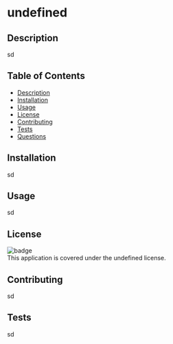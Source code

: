 # undefined
  
  ## Description
  sd
  
  ## Table of Contents
  - [Description](#description)
  - [Installation](#installation)
  - [Usage](#usage)
  - [License](#license)
  - [Contributing](#contributing)
  - [Tests](#tests)
  - [Questions](#questions)
  
  ## Installation
  sd
  
  ## Usage
  sd
  
  ## License
  
  ![badge](https://img.shields.io/badge/license-undefined-brightgreen)
  <br />
  This application is covered under the undefined license.

  ## Contributing
  sd

  ## Tests
  sd




